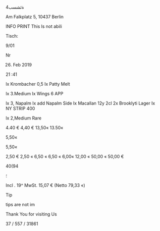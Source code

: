 4ةئشسب

Am  Falkplatz  5,  10437  Berlin

INFO  PRINT  This  Is  not  abili

Tisch:

9/01

Nr

26.  Feb  2019

21 :41

Ix  Krombacher  0,5
Ix  Patty  Melt

Ix  3.Medium
Ix  Wings  6  APP

Ix  3,  Napalm
Ix  add  Napalm  Side
Ix  Macallan  12y  2cl
2x  Brooklyti  Lager
Ix  NY  STRIP  400

Ix  2,Medium  Rare

4.40  €
4,40  €
13,50«  13.50«

5,50«

5,50«

2,50  €
2,50  «
6,50  «
6,50  «
6,00«  12,00  «
50,00  «  50,00  €

40(94

؛

Incl .  19^  MwSt.  15,07  €  (Netto  79,33  «)

Tip

tips  are  not  im

Thank  You  for  visiting  Us

37  /  557  /  31861

